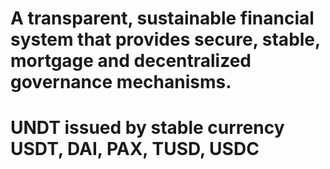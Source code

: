 # A transparent, sustainable financial system that provides secure, stable, mortgage and decentralized governance mechanisms. 
# UNDT issued by stable currency USDT, DAI, PAX, TUSD, USDC
